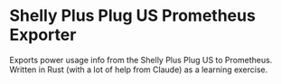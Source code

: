 # Shelly Plus Plug US Prometheus Exporter

Exports power usage info from the Shelly Plus Plug US to Prometheus. 
Written in Rust (with a lot of help from Claude) as a learning exercise.


